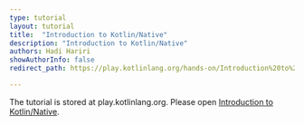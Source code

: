 ```yaml
---
type: tutorial
layout: tutorial
title:  "Introduction to Kotlin/Native"
description: "Introduction to Kotlin/Native"
authors: Hadi Hariri
showAuthorInfo: false
redirect_path: https://play.kotlinlang.org/hands-on/Introduction%20to%20Kotlin%20Native/01_Introduction

---
```


The tutorial is stored at play.kotlinlang.org. Please open
[Introduction to Kotlin/Native](https://play.kotlinlang.org/hands-on/Introduction%20to%20Kotlin%20Native/01_Introduction).